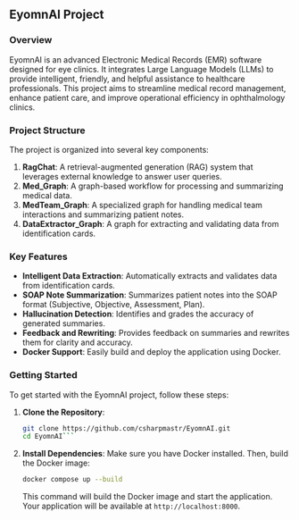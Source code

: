 ## EyomnAI Project

### Overview
EyomnAI is an advanced Electronic Medical Records (EMR) software designed for eye clinics. It integrates Large Language Models (LLMs) to provide intelligent, friendly, and helpful assistance to healthcare professionals. This project aims to streamline medical record management, enhance patient care, and improve operational efficiency in ophthalmology clinics.

### Project Structure
The project is organized into several key components:

1. **RagChat**: A retrieval-augmented generation (RAG) system that leverages external knowledge to answer user queries.
2. **Med_Graph**: A graph-based workflow for processing and summarizing medical data.
3. **MedTeam_Graph**: A specialized graph for handling medical team interactions and summarizing patient notes.
4. **DataExtractor_Graph**: A graph for extracting and validating data from identification cards.

### Key Features
- **Intelligent Data Extraction**: Automatically extracts and validates data from identification cards.
- **SOAP Note Summarization**: Summarizes patient notes into the SOAP format (Subjective, Objective, Assessment, Plan).
- **Hallucination Detection**: Identifies and grades the accuracy of generated summaries.
- **Feedback and Rewriting**: Provides feedback on summaries and rewrites them for clarity and accuracy.
- **Docker Support**: Easily build and deploy the application using Docker.

### Getting Started
To get started with the EyomnAI project, follow these steps:

1. **Clone the Repository**:
   ```sh
   git clone https://github.com/csharpmastr/EyomnAI.git
   cd EyomnAI```
2. **Install Dependencies**: Make sure you have Docker installed. Then, build the Docker image:
    ```sh
    docker compose up --build
    ```
    This command will build the Docker image and start the application.
    Your application will be available at `http://localhost:8000`.